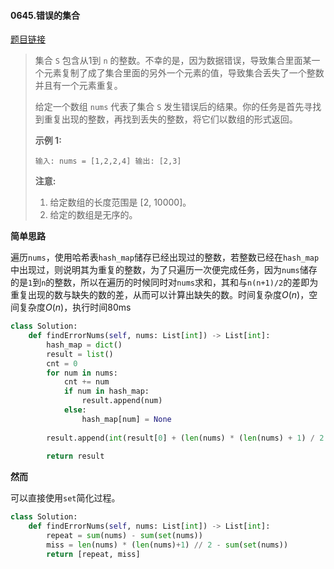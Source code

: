 #### 0645.错误的集合


[题目链接](https://leetcode-cn.com/problems/set-mismatch)


> 集合 `S` 包含从1到 `n` 的整数。不幸的是，因为数据错误，导致集合里面某一个元素复制了成了集合里面的另外一个元素的值，导致集合丢失了一个整数并且有一个元素重复。
>
> 给定一个数组 `nums` 代表了集合 `S` 发生错误后的结果。你的任务是首先寻找到重复出现的整数，再找到丢失的整数，将它们以数组的形式返回。
>
> **示例 1:**
>
> `
> 输入: nums = [1,2,2,4]
> 输出: [2,3]
> `
>
> **注意:**
>
> 1. 给定数组的长度范围是 [2, 10000]。
> 2. 给定的数组是无序的。

**简单思路**

遍历`nums`，使用哈希表`hash_map`储存已经出现过的整数，若整数已经在`hash_map`中出现过，则说明其为重复的整数，为了只遍历一次便完成任务，因为`nums`储存的是`1`到`n`的整数，所以在遍历的时候同时对`nums`求和，其和与`n(n+1)/2`的差即为重复出现的数与缺失的数的差，从而可以计算出缺失的数。时间复杂度$O(n)$，空间复杂度$O(n)$，执行时间80ms

```python
class Solution:
    def findErrorNums(self, nums: List[int]) -> List[int]:
        hash_map = dict()
        result = list()
        cnt = 0
        for num in nums:
            cnt += num
            if num in hash_map:
                result.append(num)
            else:
                hash_map[num] = None
        
        result.append(int(result[0] + (len(nums) * (len(nums) + 1) / 2 - cnt)))
        
        return result
```

**然而**

可以直接使用`set`简化过程。

```python
class Solution:
    def findErrorNums(self, nums: List[int]) -> List[int]:
        repeat = sum(nums) - sum(set(nums))
        miss = len(nums) * (len(nums)+1) // 2 - sum(set(nums))
        return [repeat, miss]
```

